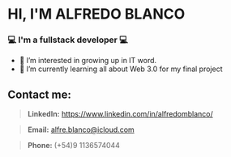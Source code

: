 # HI, I'M ALFREDO BLANCO
### 💻 I'm a fullstack developer 💻
- 👀 I’m interested in growing up in IT word.
- 🌱 I’m currently learning all about Web 3.0 for my final project
## Contact me:
> __LinkedIn:__ https://www.linkedin.com/in/alfredomblanco/

> __Email:__ alfre.blanco@icloud.com

> __Phone:__ (+54)9 1136574044


